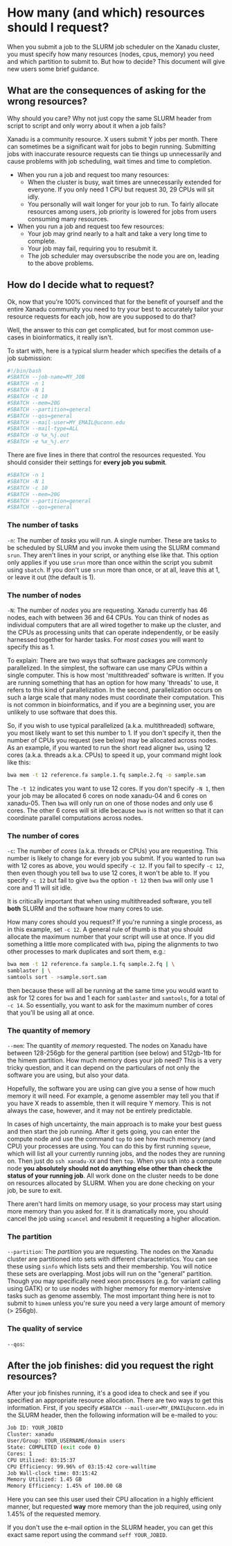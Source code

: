 # How many (and which) resources should I request?

When you submit a job to the SLURM job scheduler on the Xanadu cluster, you must specify how many resources (nodes, cpus, memory) you need and which partition to submit to. But how to decide? This document will give new users some brief guidance. 

## What are the consequences of asking for the wrong resources? 

Why should you care? Why not just copy the same SLURM header from script to script and only worry about it when a job fails? 

Xanadu is a community resource. X users submit Y jobs per month. There can sometimes be a significant wait for jobs to begin running. Submitting jobs with inaccurate resource requests can tie things up unnecessarily and cause problems with job scheduling, wait times and time to completion.

- When you run a job and request too many resources:
	- When the cluster is busy, wait times are unnecessarily extended for everyone. If you only need 1 CPU but request 30, 29 CPUs will sit idly. 
	- You personally will wait longer for your job to run. To fairly allocate resources among users, job priority is lowered for jobs from users consuming many resources. 
- When you run a job and request too few resources: 
	- Your job may grind nearly to a halt and take a very long time to complete. 
	- Your job may fail, requiring you to resubmit it. 
	- The job scheduler may oversubscribe the node you are on, leading to the above problems. 


## How do I decide what to request? 

Ok, now that you're 100% convinced that for the benefit of yourself and the entire Xanadu community you need to try your best to accurately tailor your resource requests for each job, how are you supposed to do that? 

Well, the answer to this _can_ get complicated, but for most common use-cases in bioinformatics, it really isn't. 

To start with, here is a typical slurm header which specifies the details of a job submission:

```bash
#!/bin/bash 
#SBATCH --job-name=MY_JOB
#SBATCH -n 1
#SBATCH -N 1
#SBATCH -c 10
#SBATCH --mem=20G
#SBATCH --partition=general
#SBATCH --qos=general
#SBATCH --mail-user=MY_EMAIL@uconn.edu
#SBATCH --mail-type=ALL
#SBATCH -o %x_%j.out
#SBATCH -e %x_%j.err
```

There are five lines in there that control the resources requested. You should consider their settings for **every job you submit**. 

```bash
#SBATCH -n 1
#SBATCH -N 1
#SBATCH -c 10
#SBATCH --mem=20G
#SBATCH --partition=general
#SBATCH --qos=general
```

### The number of tasks

`-n`: The number of _tasks_ you will run. A single number. These are tasks to be scheduled by SLURM and you invoke them using the SLURM command `srun`. They aren't lines in your script, or anything else like that. This option only applies if you use `srun` more than once within the script you submit using `sbatch`. If you don't use `srun` more than once, or at all, leave this at 1, or leave it out (the default is 1). 

### The number of nodes

`-N`: The number of _nodes_ you are requesting. Xanadu currently has 46 nodes, each with between 36 and 64 CPUs. You can think of nodes as individual computers that are all wired together to make up the cluster, and the CPUs as processing units that can operate independently, or be easily harnessed together for harder tasks. For _most cases_ you will want to specify this as 1. 

To explain: There are two ways that software packages are commonly parallelized. In the simplest, the software can use many CPUs within a single computer. This is how most 'multithreaded' software is written. If you are running something that has an option for how many 'threads' to use, it refers to this kind of parallelization. In the second, parallelization occurs on such a large scale that many nodes must coordinate their computation. This is not common in bioinformatics, and if you are a beginning user, you are unlikely to use software that does this. 

So, if you wish to use typical parallelized (a.k.a. multithreaded) software, you most likely want to set this number to 1. If you don't specify it, then the number of CPUs you request (see below) may be allocated across nodes. As an example, if you wanted to run the short read aligner `bwa`, using 12 cores (a.k.a. threads a.k.a. CPUs) to speed it up, your command might look like this:

```bash
bwa mem -t 12 reference.fa sample.1.fq sample.2.fq -o sample.sam
```
The `-t 12` indicates you want to use 12 cores. If you don't specify `-N 1`, then your job may be allocated 6 cores on node xanadu-04 and 6 cores on xanadu-05. Then `bwa` will only run on one of those nodes and only use 6 cores. The other 6 cores will sit idle because `bwa` is not written so that it can coordinate parallel computations across nodes. 

### The number of cores

`-c`: The number of _cores_ (a.k.a. threads or CPUs) you are requesting. This number is likely to change for every job you submit. If you wanted to run `bwa` with 12 cores as above, you would specify `-c 12`. If you fail to specify `-c 12`, then even though you tell `bwa` to use 12 cores, it won't be able to. If you specify `-c 12` but fail to give `bwa` the option `-t 12` then `bwa` will only use 1 core and 11 will sit idle. 

It is critically important that when using multithreaded software, you tell **both** SLURM and the software how many cores to use. 

How many cores should you request? If you're running a single process, as in this example, set `-c 12`. A general rule of thumb is that you should allocate the maximum number that your script will use at once. If you did something a little more complicated with `bwa`, piping the alignments to two other processes to mark duplicates and sort them, e.g.:

```bash
bwa mem -t 12 reference.fa sample.1.fq sample.2.fq | \
samblaster | \
samtools sort - >sample.sort.sam
```

then because these will all be running at the same time you would want to ask for 12 cores for `bwa` and 1 each for `samblaster` and `samtools`, for a total of `-c 14`. So essentially, you want to ask for the maximum number of cores that you'll be using all at once. 

### The quantity of memory

`--mem`: The quantity of _memory_ requested. The nodes on Xanadu have between 128-256gb for the general partition (see below) and 512gb-1tb for the himem partition. How much memory does your job need? This is a very tricky question, and it can depend on the particulars of not only the software you are using, but also your data. 

Hopefully, the software you are using can give you a sense of how much memory it will need. For example, a genome assembler may tell you that if you have X reads to assemble, then it will require Y memory. This is not always the case, however, and it may not be entirely predictable. 

In cases of high uncertainty, the main approach is to make your best guess and then start the job running. After it gets going, you can enter the compute node and use the command `top` to see how much memory (and CPU) your processes are using. You can do this by first running `squeue`, which will list all your currently running jobs, and the nodes they are running on. Then just do `ssh xanadu-XX` and then `top`. When you ssh into a compute node __you absolutely should not do anything else other than check the status of your running job__. All work done on the cluster needs to be done on resources allocated by SLURM. When you are done checking on your job, be sure to exit. 

There aren't hard limits on memory usage, so your process may start using more memory than you asked for. If it is dramatically more, you should cancel the job using `scancel` and resubmit it requesting a higher allocation. 


### The partition

`--partition`: The _partition_ you are requesting. The nodes on the Xanadu cluster are partitioned into sets with different characteristics. You can see these using `sinfo` which lists sets and their membership. You will notice these sets are overlapping. Most jobs will run on the "general" partition. Though you may specifically need xeon processors (e.g. for variant calling using GATK) or to use nodes with higher memory for memory-intensive tasks such as genome assembly. The most important thing here is not to submit to `himem` unless you're sure you need a very large amount of memory (> 256gb). 

### The quality of service

`--qos`: 

## After the job finishes: did you request the right resources?

After your job finishes running, it's a good idea to check and see if you specified an appropriate resource allocation. There are two ways to get this information. First, if you specify `#SBATCH --mail-user=MY_EMAIL@uconn.edu` in the SLURM header, then the following information will be e-mailed to you:

```bash
Job ID: YOUR_JOBID
Cluster: xanadu
User/Group: YOUR_USERNAME/domain users
State: COMPLETED (exit code 0)
Cores: 1
CPU Utilized: 03:15:37
CPU Efficiency: 99.96% of 03:15:42 core-walltime
Job Wall-clock time: 03:15:42
Memory Utilized: 1.45 GB
Memory Efficiency: 1.45% of 100.00 GB
```

Here you can see this user used their CPU allocation in a highly efficient manner, but requested **way** more memory than the job required, using only 1.45% of the requested memory. 

If you don't use the e-mail option in the SLURM header, you can get this exact same report using the command `seff YOUR_JOBID`. 

